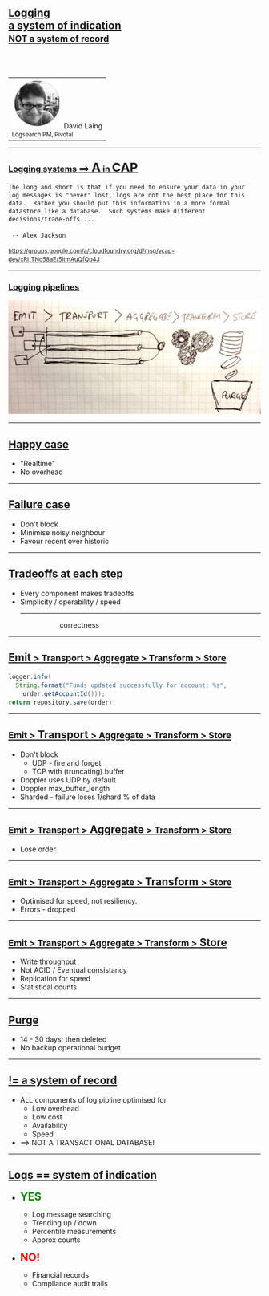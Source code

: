## [ Logging <br /> a system of indication <br /><small>NOT a system of record</small> ](#1)

<br><br>
<div align="middle">
<table width="40%">
<tr><td>
<img src="pics/headshot-DavidLaing.png" width="100px" class="headshot">
David Laing<br>
<small>Logsearch PM, Pivotal</small>
</td>
</tr>
</table>
</div>

---

### [ Logging systems ==> <span style="font-size:150%">A</span> in <span style="font-size:150%">CAP</span> ](#2)

```nohighlight
The long and short is that if you need to ensure your data in your 
log messages is "never" lost, logs are not the best place for this 
data.  Rather you should put this information in a more formal 
datastore like a database.  Such systems make different 
decisions/trade-offs ...

 -- Alex Jackson
```

<small><a href="https://groups.google.com/a/cloudfoundry.org/d/msg/vcap-dev/xRi_TNo58aE/5itmAuQfQp4J">https://groups.google.com/a/cloudfoundry.org/d/msg/vcap-dev/xRi_TNo58aE/5itmAuQfQp4J</small>

---

### [ Logging pipelines ](#2)

<div align="middle">
    <img src="pics/log-pipeline.jpg" style="background-color:white">
</div>

---

## [ Happy case ](#6)

* "Realtime"
* No overhead

---

## [ Failure case ](#6)

* Don't block
* Minimise noisy neighbour
* Favour recent over historic

---

## [ Tradeoffs at each step ](#6)

* Every component makes tradeoffs
* Simplicity / operability / speed <hr> &nbsp;&nbsp;&nbsp;&nbsp;&nbsp;&nbsp;&nbsp;&nbsp;&nbsp;&nbsp;&nbsp;&nbsp;&nbsp;&nbsp;&nbsp;&nbsp;&nbsp;&nbsp;&nbsp;&nbsp;correctness

---

## [ <span style="white-space: nowrap;">Emit <small>&gt; Transport &gt; Aggregate &gt; Transform &gt; Store</small></span> ](#6)

```java
logger.info(
  String.format("Funds updated successfully for account: %s",
    order.getAccountId()));
return repository.save(order);
```

---

## [ <span style="white-space: nowrap;"><small>Emit &gt;</small> Transport <small>&gt; Aggregate &gt; Transform &gt; Store</small></span> ](#6)

* Don't block
   * UDP - fire and forget
   * TCP with (truncating) buffer
* Doppler uses UDP by default
* Doppler max_buffer_length
* Sharded - failure loses 1/shard % of data

---

## [ <span style="white-space: nowrap;"><small>Emit &gt; Transport &gt;</small> Aggregate <small>&gt; Transform &gt; Store</small></span> ](#6)

* Lose order

---

## [ <span style="white-space: nowrap;"><small>Emit &gt; Transport &gt; Aggregate &gt;</small> Transform <small>&gt; Store</small></span> ](#6)

* Optimised for speed, not resiliency.
* Errors - dropped

---

## [ <span style="white-space: nowrap;"><small>Emit &gt; Transport &gt; Aggregate &gt; Transform &gt;</small> Store</span> ](#6)

* Write throughput
* Not ACID / Eventual consistancy
* Replication for speed
* Statistical counts

---

## [ Purge ](#6)

* 14 - 30 days; then deleted
* No backup operational budget

---

## [ != a system of record ](#6)

* ALL components of log pipline optimised for
  * Low overhead
  * Low cost
  * Availability
  * Speed
* ==> NOT A TRANSACTIONAL DATABASE!

---

## [ Logs == system of indication ](#6)

* <span style="color:green; font-weight:bold; font-size:150%">YES</span>
  * Log message searching
  * Trending up / down
  * Percentile measurements
  * Approx counts

* <span style="color:red; font-weight:bold; font-size:150%">NO!</span>
  * Financial records
  * Compliance audit trails


